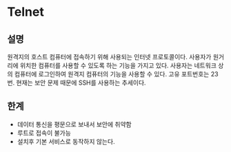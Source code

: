 # Telnet


## 설명 
원격지의 호스트 컴퓨터에 접속하기 위해 사용되는 인터넷 프로토콜이다. 
사용자가 원거리에 위치한 컴퓨터를 사용할 수 있도록 하는 기능을 가지고 있다. 사용자는 네트워크 상의 컴퓨터에 로그인하여 원격지 컴퓨터의 기능을 사용할 수 있다.
고유 포트번호는 23번. 현재는 보안 문제 때문에 SSH를 사용하는 추세이다.

## 한계
- 데이터 통신을 평문으로 보내서 보안에 취약함
- 루트로 접속이 불가능
- 설치후 기본 서비스로 동작하지 않는다.